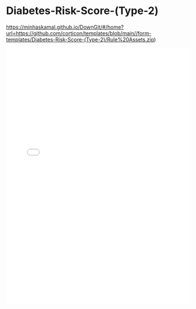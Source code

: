 # Diabetes-Risk-Score-(Type-2)

https://minhaskamal.github.io/DownGit/#/home?url=https://github.com/corticon/templates/blob/main//form-templates/Diabetes-Risk-Score-(Type-2)/Rule%20Assets.zip)

<iframe width="100%" height="700" src="//jsfiddle.net/salmelinovitz/5r60fxn9/14/embedded/result/" allowfullscreen="allowfullscreen" allowpaymentrequest frameborder="0"></iframe>
